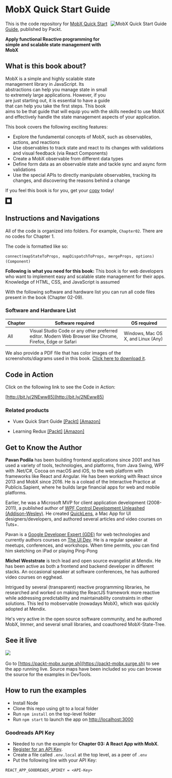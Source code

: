 # MobX Quick Start Guide

<a href="https://www.packtpub.com/web-development/mobx-quick-start-guide?utm_source=github&utm_medium=repository&utm_campaign=9781789344837 "><img src="https://d1ldz4te4covpm.cloudfront.net/sites/default/files/imagecache/ppv4_main_book_cover/B10934.png" alt="MobX Quick Start Guide" height="256px" align="right"></a>

This is the code repository for [MobX Quick Start Guide](https://www.packtpub.com/web-development/mobx-quick-start-guide?utm_source=github&utm_medium=repository&utm_campaign=9781789344837), published by Packt.

**Apply functional Reactive programming for simple and scalable state management with MobX**

## What is this book about?

MobX is a simple and highly scalable state management library in JavaScript. Its abstractions can help you manage state in small to extremely large applications. However, if you are just starting out, it is essential to have a guide that can help you take the first steps. This book aims to be that guide that will equip you with the skills needed to use MobX and effectively handle the state management aspects of your application.

This book covers the following exciting features:

-   Explore the fundamental concepts of MobX, such as observables, actions, and reactions
-   Use observables to track state and react to its changes with validations and visual feedback (via React Components)
-   Create a MobX observable from different data types
-   Define form data as an observable state and tackle sync and async form validations
-   Use the special APIs to directly manipulate observables, tracking its changes, and discovering the reasons behind a change

If you feel this book is for you, get your [copy](https://www.amazon.com/dp/1-789-34483-2) today!

<a href="https://www.packtpub.com/?utm_source=github&utm_medium=banner&utm_campaign=GitHubBanner"><img src="https://raw.githubusercontent.com/PacktPublishing/GitHub/master/GitHub.png" 
alt="https://www.packtpub.com/" border="5" /></a>

## Instructions and Navigations

All of the code is organized into folders. For example, `Chapter02`. There are no codes for Chapter 1.

The code is formatted like so:

```
connect(mapStateToProps, mapDispatchToProps, mergeProps, options)(Component)
```

**Following is what you need for this book:**
This book is for web developers who want to implement easy and scalable state management for their apps. Knowledge of HTML, CSS, and JavaScript is assumed

With the following software and hardware list you can run all code files present in the book (Chapter 02-09).

### Software and Hardware List

| Chapter | Software required                                                                                         | OS required                        |
| ------- | --------------------------------------------------------------------------------------------------------- | ---------------------------------- |
| All     | Visual Studio Code or any other preferred editor. Modern Web Browser like Chrome, Firefox, Edge or Safari | Windows, Mac OS X, and Linux (Any) |

We also provide a PDF file that has color images of the screenshots/diagrams used in this book. [Click here to download it](https://www.packtpub.com/sites/default/files/downloads/MobXQuickStartGuide_ColorImages.pdf).

## Code in Action

Click on the following link to see the Code in Action:

[http://bit.ly/2NEww85](http://bit.ly/2NEww85)

### Related products

-   Vuex Quick Start Guide [[Packt]](https://www.packtpub.com/web-development/vuex-quick-start-guide?utm_source=github&utm_medium=repository&utm_campaign=9781788999939) [[Amazon]](https://www.amazon.com/dp/1-788-99993-2)

-   Learning Redux [[Packt]](https://www.packtpub.com/web-development/learning-redux?utm_source=github&utm_medium=repository&utm_campaign=9781786462398) [[Amazon]](https://www.amazon.com/dp/1-786-46239-7)

## Get to Know the Author

**Pavan Podila**
has been building frontend applications since 2001 and has used a variety of tools, technologies, and platforms, from Java Swing, WPF with .Net/C#, Cocoa on macOS and iOS, to the web platform with frameworks like React and Angular. He has been working with React since 2013 and MobX since 2016. He is a colead of the Interactive Practice at Publicis.Sapient, where he builds large financial apps for web and mobile platforms.

Earlier, he was a Microsoft MVP for client application development (2008-2011), a published author of [WPF Control
Development Unleashed (Addison-Wesley)](https://www.amazon.com/WPF-Control-Development-Unleashed-Experiences/dp/0672330334). He created [QuickLens](http://quicklensapp.com), a
Mac App for UI designers/developers, and authored several articles and video courses on Tuts+.

Pavan is a [Google Developer Expert (GDE)](https://developers.google.com/experts/people/pavan-podila) for web
technologies and currently authors courses on [The UI Dev](https://theuidev.com). He is a
regular speaker at meetups, conferences, and workshops. When time permits, you can find him sketching on iPad or playing Ping-Pong

**Michel Weststrate**
is tech lead and open source evangelist at Mendix. He has been active as both a frontend and backend developer in different stacks. An occasional speaker at software conferences, he has authored video courses on egghead.

Intrigued by several (transparent) reactive programming libraries, he researched and worked on making the ReactJS framework more reactive while addressing predictability and maintainability constraints in other solutions. This led to mobservable (nowadays MobX), which was quickly adopted at Mendix.

He's very active in the open source software community, and he authored MobX, Immer, and several small libraries, and
coauthored MobX-State-Tree.

## See it live

<a href="https://packt-mobx.surge.sh"><img src="./src/core/app.png" height="400"></a>

Go to [https://packt-mobx.surge.sh](https://packt-mobx.surge.sh) to see the app running live. Source maps have been included so you can browse
the source for the examples in DevTools.

## How to run the examples

-   Install Node
-   Clone this repo using git to a local folder
-   Run `npm install` on the top-level folder
-   Run `npm start` to launch the app on [http://localhost:3000](http://localhost:3000)

### Goodreads API Key

-   Needed to run the example for **Chapter 03: A React App with MobX**.
-   [Register for an API Key](https://www.goodreads.com/api/keys).
-   Create a file called `.env.local` at the top level, as a peer of `.env`
-   Put the following line with your API Key:

```text
REACT_APP_GOODREADS_APIKEY = <API-Key>
```

